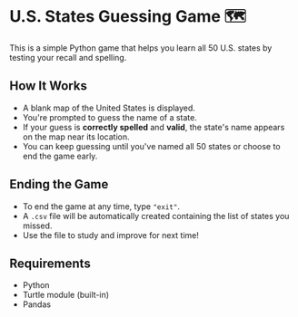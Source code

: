# U.S. States Guessing Game 🗺️

This is a simple Python game that helps you learn all 50 U.S. states by testing your recall and spelling.

## How It Works

- A blank map of the United States is displayed.
- You're prompted to guess the name of a state.
- If your guess is **correctly spelled** and **valid**, the state's name appears on the map near its location.
- You can keep guessing until you've named all 50 states or choose to end the game early.

## Ending the Game

- To end the game at any time, type `"exit"`.
- A `.csv` file will be automatically created containing the list of states you missed.
- Use the file to study and improve for next time!

## Requirements

- Python
- Turtle module (built-in)
- Pandas
